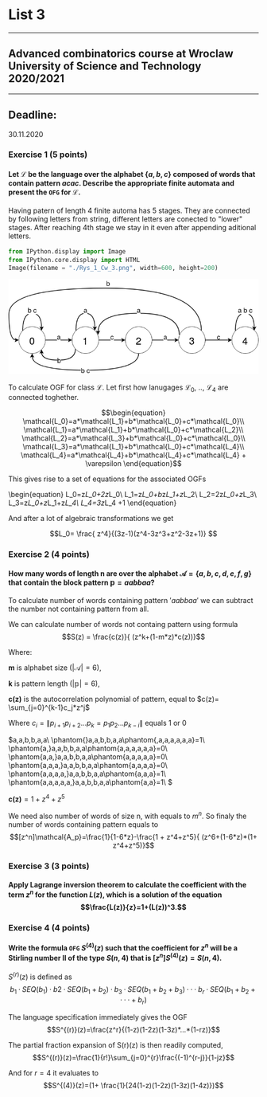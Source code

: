 # List 3
---
## Advanced combinatorics course at Wroclaw University of Science and Technology 2020/2021
---
## Deadline: 
30.11.2020

### Exercise 1 (5 points)
#### Let $\mathcal{L}$ be the language over the alphabet $\{a, b, c\}$ composed of words that contain pattern $acac$. Describe the appropriate finite automata and present the `OFG` for $\mathcal{L}$.

Having patern of length 4 finite automa has 5 stages. They are connected by following letters from string, different letters are conected to "lower" stages. After reaching 4th stage we stay in it even after appending aditional letters.


```python
from IPython.display import Image
from IPython.core.display import HTML 
Image(filename = "./Rys_1_Cw_3.png", width=600, height=200)
```




![png](output_3_0.png)



To calculate OGF for class $\mathcal{L}$. Let first how lanugages $\mathcal{L_0}$, .., $\mathcal{L_4}$ are connected toghether.

$$\begin{equation}
\mathcal{L_0}=a*\mathcal{L_1}+b*\mathcal{L_0}+c*\mathcal{L_0}\\
\mathcal{L_1}=a*\mathcal{L_1}+b*\mathcal{L_0}+c*\mathcal{L_2}\\
\mathcal{L_2}=a*\mathcal{L_3}+b*\mathcal{L_0}+c*\mathcal{L_0}\\
\mathcal{L_3}=a*\mathcal{L_1}+b*\mathcal{L_0}+c*\mathcal{L_4}\\
\mathcal{L_4}=a*\mathcal{L_4}+b*\mathcal{L_4}+c*\mathcal{L_4} +  \varepsilon 
\end{equation}$$

This gives rise to a set of equations for the associated OGFs

\begin{equation}
L_0=z*L_0+2z*L_0\\
L_1=z*L_0+b*z*L_1+z*L_2\\
L_2=2z*L_0+z*L_3\\
L_3=z*L_0+z*L_1+z*L_4\\
L_4=3z*L_4 +1 
\end{equation}

And after a lot of algebraic transformations we get

$$L_0= \frac{ z^4}{(3z-1)(z^4-3z^3+z^2-3z+1)} $$

### Exercise 2 (4 points)
#### How many words of length n are over the alphabet $\mathcal{A}=\{a, b, c, d, e, f, g\}$ that contain the block pattern $\mathbb{p}=aabbaa$?

To calculate number of words containing pattern $'aabbaa'$ we can subtract the number not containing pattern from all.

We can calculate number of words not containg pattern using formula
$$S(z) = \frac{c(z)}{ (z^k+(1-m*z)*c(z))}$$

Where: 

$\textbf{m}$ is alphabet size $(|\mathcal{A}|=6)$, 

$\textbf{k}$ is pattern length $(|\mathbb{p}|=6)$,

$\textbf{c(z)}$ is the autocorrelation polynomial of pattern, equal to $c(z)= \sum_{j=0}^{k-1}c_j*z^j$

Where $c_i=\|p_{i+1}p_{i+2}...p_{k}=p_1p_2...p_{k-i}\|$ equals $1$ or $0$

$a,a,b,b,a,a\\
\phantom{}a,a,b,b,a,a\phantom{,a,a,a,a,a,a}=1\\
\phantom{a,}a,a,b,b,a,a\phantom{a,a,a,a,a,a}=0\\
\phantom{a,a,}a,a,b,b,a,a\phantom{a,a,a,a,a}=0\\
\phantom{a,a,a,}a,a,b,b,a,a\phantom{a,a,a,a}=0\\
\phantom{a,a,a,a,}a,a,b,b,a,a\phantom{a,a,a}=1\\
\phantom{a,a,a,a,a,}a,a,b,b,a,a\phantom{a,a}=1\\
$

$\textbf{c(z)} = 1 + z^4+z^5$

We need also number of words of size n, with equals to $m^n$. So finaly the number of words containing pattern equals to $$[z^n]\mathcal{A_p}=\frac{1}{1-6*z}-\frac{1 + z^4+z^5}{ (z^6+(1-6*z)*(1+ z^4+z^5)}$$

### Exercise 3 (3 points)
#### Apply Lagrange inversion theorem to calculate the coefficient with the term $z^n$ for the function $L(z)$, which is a solution of the equation $$\frac{L(z)}{z}=1+(L(z))^3.$$

### Exercise 4 (4 points)
#### Write the formula `OFG` $S^{(4)}(z)$ such that the coefficient for $z^n$ will be a Stirling number II of the type $S(n, 4)$ that is $[z^n]S^{(4)}(z) = S(n, 4)$.

$S^{(r)}(z)$ is defined as 
$$b_1·SEQ(b_1)·b2·SEQ(b_1+b_2)·b_3·SEQ(b_1 +b_2 +b_3)···b_r·SEQ(b_1+b_2+···+b_r)$$

The language specification immediately gives the OGF
$$S^{(r)}(z)=\frac{z^r}{(1-z)(1-2z)(1-3z)*...*(1-rz)}$$

The partial fraction expansion of S(r)(z) is then readily computed,
$$S^{(r)}(z)=\frac{1}{r!}\sum_{j=0}^{r}\frac{(-1)^{r-j}}{1-jz}$$

And for $r=4$ it evaluates to
$$S^{(4)}(z)=(1+
\frac{1}{24(1-z)(1-2z)(1-3z)(1-4z)})$$


```python

```
